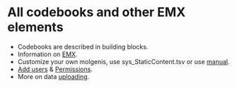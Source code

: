 # All codebooks and other EMX elements

- Codebooks are described in building blocks.
- Information on [EMX](https://molgenis.gitbook.io/molgenis/data-management/guide-emx).
- Customize your own molgenis, use sys_StaticContent.tsv or use [manual](https://molgenis.gitbook.io/molgenis/configuration/guide-customize).
- [Add users](https://molgenis.gitbook.io/molgenis/access-control/guide-users) & [Permissions](https://molgenis.gitbook.io/molgenis/access-control/guide-permissions).
- More on data [uploading](https://molgenis.gitbook.io/molgenis/data-management/guide-data-import).
